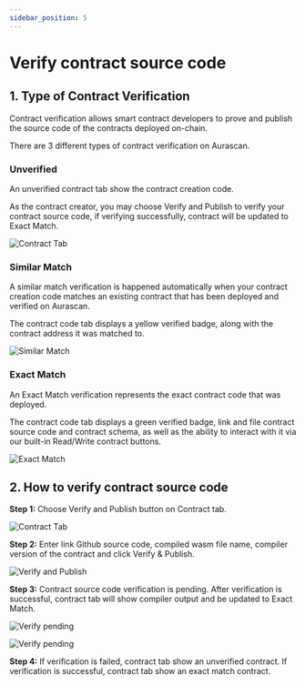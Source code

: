 ```yaml
---
sidebar_position: 5
---
```


# Verify contract source code

## 1. Type of Contract Verification
Contract verification allows smart contract developers to prove and publish the source code of the contracts deployed on-chain.

There are 3 different types of contract verification on Aurascan.

### Unverified
An unverified contract tab show the contract creation code.

As the contract creator, you may choose Verify and Publish to verify your contract source code, if verifying successfully, contract will be updated to Exact Match.

![Contract Tab](/img/aurascan/contract_tab.PNG)

### Similar Match
A similar match verification is happened automatically when your contract creation code matches an existing contract that has been deployed and verified on Aurascan.

The contract code tab displays a yellow verified badge, along with the contract address it was matched to.

![Similar Match](/img/aurascan/similar_match.PNG)

### Exact Match
An Exact Match verification represents the exact contract code that was deployed.

The contract code tab displays a green verified badge, link and file contract source code and contract schema, as well as the ability to interact with it via our built-in Read/Write contract buttons.

![Exact Match](/img/aurascan/exact_match.PNG)

## 2. How to verify contract source code
**Step 1:** Choose Verify and Publish button on Contract tab.

![Contract Tab](/img/aurascan/contract_tab.PNG)

**Step 2:** Enter link Github source code, compiled wasm file name, compiler version of the contract and click Verify & Publish.

![Verify and Publish](/img/aurascan/verify_and_publish.PNG)

**Step 3:** Contract source code verification is pending. After verification is successful, contract tab will show compiler output and be updated to Exact Match.

![Verify pending](/img/aurascan/verification_pending.PNG)

![Verify pending](/img/aurascan/verification_pending_tab.PNG)

**Step 4:** If verification is failed, contract tab show an unverified contract. If verification is successful, contract tab show an exact match contract.
